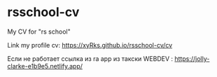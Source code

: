 # rsschool-cv
My CV for "rs school"

Link  my profile cv: https://xyRks.github.io/rsschool-cv/cv

Если не работает ссылка из ra app из такски WEBDEV : https://jolly-clarke-e1b9e5.netlify.app/
